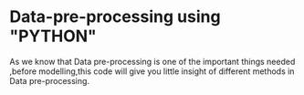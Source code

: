# Data-pre-processing using "PYTHON"
As we know that Data pre-processing is one of the important things needed ,before modelling,this code will give you little insight of different methods in Data pre-processing.
